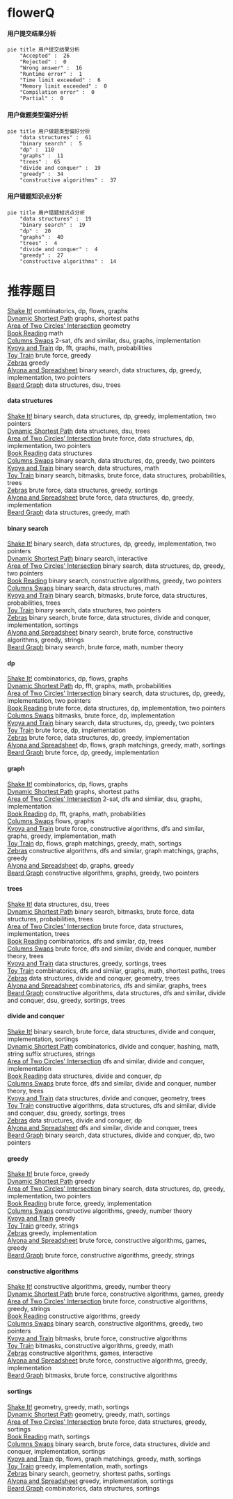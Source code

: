 # flowerQ
<!-- tabs:start -->
#### **用户提交结果分析**

```mermaid
pie title 用户提交结果分析
    "Accepted" :  26
    "Rejected" :  0
    "Wrong answer" :  16
    "Runtime error" :  1
    "Time limit exceeded" :  6
    "Memory limit exceeded" :  0
    "Compilation error" :  0
    "Partial" :  0
```
#### **用户做题类型偏好分析**

```mermaid
pie title 用户做题类型偏好分析
    "data structures" :  61
    "binary search" :  5
    "dp" :  110
    "graphs" :  11
    "trees" :  65
    "divide and conquer" :  19
    "greedy" :  34
    "constructive algorithms" :  37
```
#### **用户错题知识点分析**

```mermaid
pie title 用户错题知识点分析
    "data structures" :  19
    "binary search" :  19
    "dp" :  20
    "graphs" :  40
    "trees" :  4
    "divide and conquer" :  4
    "greedy" :  27
    "constructive algorithms" :  14
```
<!-- tabs:end -->
# 推荐题目
[Shake It!](http://codeforces.com/problemset/problem/848/D)		combinatorics,
                        dp,
                        flows,
                        graphs		  
[Dynamic Shortest Path](http://codeforces.com/problemset/problem/843/D)		graphs,
                        shortest paths		  
[Area of Two Circles' Intersection](http://codeforces.com/problemset/problem/600/D)		geometry		  
[Book Reading](http://codeforces.com/problemset/problem/1213/C)		math		  
[Columns Swaps](http://codeforces.com/problemset/problem/1385/G)		2-sat,
                        dfs and similar,
                        dsu,
                        graphs,
                        implementation		  
[Kyoya and Train](http://codeforces.com/problemset/problem/553/E)		dp,
                        fft,
                        graphs,
                        math,
                        probabilities		  
[Toy Train](http://codeforces.com/problemset/problem/1129/A2)		brute force,
                        greedy		  
[Zebras](https://codeforces.com/contest/950/problem/C)		greedy		  
[Alyona and Spreadsheet](http://codeforces.com/problemset/problem/777/C)		binary search,
                        data structures,
                        dp,
                        greedy,
                        implementation,
                        two pointers		  
[Beard Graph](http://codeforces.com/problemset/problem/165/D)		data structures,
                        dsu,
                        trees		  
<!-- tabs:start -->
#### **data structures**
[Shake It!](http://codeforces.com/problemset/problem/777/C)		binary search,
                        data structures,
                        dp,
                        greedy,
                        implementation,
                        two pointers		  
[Dynamic Shortest Path](http://codeforces.com/problemset/problem/165/D)		data structures,
                        dsu,
                        trees		  
[Area of Two Circles' Intersection](http://codeforces.com/problemset/problem/1200/D)		brute force,
                        data structures,
                        dp,
                        implementation,
                        two pointers		  
[Book Reading](http://codeforces.com/problemset/problem/319/E)		data structures		  
[Columns Swaps](http://codeforces.com/problemset/problem/1492/C)		binary search,
                        data structures,
                        dp,
                        greedy,
                        two pointers		  
[Kyoya and Train](http://codeforces.com/problemset/problem/1490/G)		binary search,
                        data structures,
                        math		  
[Toy Train](http://codeforces.com/problemset/problem/1479/D)		binary search,
                        bitmasks,
                        brute force,
                        data structures,
                        probabilities,
                        trees		  
[Zebras](http://codeforces.com/problemset/problem/1497/A)		brute force,
                        data structures,
                        greedy,
                        sortings		  
[Alyona and Spreadsheet](http://codeforces.com/problemset/problem/1491/C)		brute force,
                        data structures,
                        dp,
                        greedy,
                        implementation		  
[Beard Graph](http://codeforces.com/problemset/problem/1492/B)		data structures,
                        greedy,
                        math		  
#### **binary search**
[Shake It!](http://codeforces.com/problemset/problem/777/C)		binary search,
                        data structures,
                        dp,
                        greedy,
                        implementation,
                        two pointers		  
[Dynamic Shortest Path](https://codeforces.com/contest/1020/problem/D)		binary search,
                        interactive		  
[Area of Two Circles' Intersection](http://codeforces.com/problemset/problem/1492/C)		binary search,
                        data structures,
                        dp,
                        greedy,
                        two pointers		  
[Book Reading](http://codeforces.com/problemset/problem/1463/D)		binary search,
                        constructive algorithms,
                        greedy,
                        two pointers		  
[Columns Swaps](http://codeforces.com/problemset/problem/1490/G)		binary search,
                        data structures,
                        math		  
[Kyoya and Train](http://codeforces.com/problemset/problem/1479/D)		binary search,
                        bitmasks,
                        brute force,
                        data structures,
                        probabilities,
                        trees		  
[Toy Train](http://codeforces.com/problemset/problem/1436/E)		binary search,
                        data structures,
                        two pointers		  
[Zebras](http://codeforces.com/problemset/problem/1461/D)		binary search,
                        brute force,
                        data structures,
                        divide and conquer,
                        implementation,
                        sortings		  
[Alyona and Spreadsheet](http://codeforces.com/problemset/problem/1493/C)		binary search,
                        brute force,
                        constructive algorithms,
                        greedy,
                        strings		  
[Beard Graph](http://codeforces.com/problemset/problem/1487/D)		binary search,
                        brute force,
                        math,
                        number theory		  
#### **dp**
[Shake It!](http://codeforces.com/problemset/problem/848/D)		combinatorics,
                        dp,
                        flows,
                        graphs		  
[Dynamic Shortest Path](http://codeforces.com/problemset/problem/553/E)		dp,
                        fft,
                        graphs,
                        math,
                        probabilities		  
[Area of Two Circles' Intersection](http://codeforces.com/problemset/problem/777/C)		binary search,
                        data structures,
                        dp,
                        greedy,
                        implementation,
                        two pointers		  
[Book Reading](http://codeforces.com/problemset/problem/1200/D)		brute force,
                        data structures,
                        dp,
                        implementation,
                        two pointers		  
[Columns Swaps](http://codeforces.com/problemset/problem/1042/B)		bitmasks,
                        brute force,
                        dp,
                        implementation		  
[Kyoya and Train](http://codeforces.com/problemset/problem/1492/C)		binary search,
                        data structures,
                        dp,
                        greedy,
                        two pointers		  
[Toy Train](https://codeforces.com/contest/1457/problem/C)		brute force,
                        dp,
                        implementation		  
[Zebras](http://codeforces.com/problemset/problem/1491/C)		brute force,
                        data structures,
                        dp,
                        greedy,
                        implementation		  
[Alyona and Spreadsheet](http://codeforces.com/problemset/problem/1437/C)		dp,
                        flows,
                        graph matchings,
                        greedy,
                        math,
                        sortings		  
[Beard Graph](http://codeforces.com/problemset/problem/1499/B)		brute force,
                        dp,
                        greedy,
                        implementation		  
#### **graph**
[Shake It!](http://codeforces.com/problemset/problem/848/D)		combinatorics,
                        dp,
                        flows,
                        graphs		  
[Dynamic Shortest Path](http://codeforces.com/problemset/problem/843/D)		graphs,
                        shortest paths		  
[Area of Two Circles' Intersection](http://codeforces.com/problemset/problem/1385/G)		2-sat,
                        dfs and similar,
                        dsu,
                        graphs,
                        implementation		  
[Book Reading](http://codeforces.com/problemset/problem/553/E)		dp,
                        fft,
                        graphs,
                        math,
                        probabilities		  
[Columns Swaps](http://codeforces.com/problemset/problem/1252/L)		flows,
                        graphs		  
[Kyoya and Train](http://codeforces.com/problemset/problem/1487/C)		brute force,
                        constructive algorithms,
                        dfs and similar,
                        graphs,
                        greedy,
                        implementation,
                        math		  
[Toy Train](http://codeforces.com/problemset/problem/1437/C)		dp,
                        flows,
                        graph matchings,
                        greedy,
                        math,
                        sortings		  
[Zebras](http://codeforces.com/problemset/problem/1470/D)		constructive algorithms,
                        dfs and similar,
                        graph matchings,
                        graphs,
                        greedy		  
[Alyona and Spreadsheet](http://codeforces.com/problemset/problem/1476/C)		dp,
                        graphs,
                        greedy		  
[Beard Graph](http://codeforces.com/problemset/problem/1304/D)		constructive algorithms,
                        graphs,
                        greedy,
                        two pointers		  
#### **trees**
[Shake It!](http://codeforces.com/problemset/problem/165/D)		data structures,
                        dsu,
                        trees		  
[Dynamic Shortest Path](http://codeforces.com/problemset/problem/1479/D)		binary search,
                        bitmasks,
                        brute force,
                        data structures,
                        probabilities,
                        trees		  
[Area of Two Circles' Intersection](http://codeforces.com/problemset/problem/1511/C)		brute force,
                        data structures,
                        implementation,
                        trees		  
[Book Reading](http://codeforces.com/problemset/problem/1499/F)		combinatorics,
                        dfs and similar,
                        dp,
                        trees		  
[Columns Swaps](http://codeforces.com/problemset/problem/1491/E)		brute force,
                        dfs and similar,
                        divide and conquer,
                        number theory,
                        trees		  
[Kyoya and Train](http://codeforces.com/problemset/problem/1466/D)		data structures,
                        greedy,
                        sortings,
                        trees		  
[Toy Train](http://codeforces.com/problemset/problem/1495/D)		combinatorics,
                        dfs and similar,
                        graphs,
                        math,
                        shortest paths,
                        trees		  
[Zebras](http://codeforces.com/problemset/problem/1303/G)		data structures,
                        divide and conquer,
                        geometry,
                        trees		  
[Alyona and Spreadsheet](http://codeforces.com/problemset/problem/1454/E)		combinatorics,
                        dfs and similar,
                        graphs,
                        trees		  
[Beard Graph](http://codeforces.com/problemset/problem/1494/D)		constructive algorithms,
                        data structures,
                        dfs and similar,
                        divide and conquer,
                        dsu,
                        greedy,
                        sortings,
                        trees		  
#### **divide and conquer**
[Shake It!](http://codeforces.com/problemset/problem/1461/D)		binary search,
                        brute force,
                        data structures,
                        divide and conquer,
                        implementation,
                        sortings		  
[Dynamic Shortest Path](http://codeforces.com/problemset/problem/1466/G)		combinatorics,
                        divide and conquer,
                        hashing,
                        math,
                        string suffix structures,
                        strings		  
[Area of Two Circles' Intersection](http://codeforces.com/problemset/problem/1490/D)		dfs and similar,
                        divide and conquer,
                        implementation		  
[Book Reading](https://codeforces.com/contest/1483/problem/C)		data structures,
                        divide and conquer,
                        dp		  
[Columns Swaps](http://codeforces.com/problemset/problem/1491/E)		brute force,
                        dfs and similar,
                        divide and conquer,
                        number theory,
                        trees		  
[Kyoya and Train](http://codeforces.com/problemset/problem/1303/G)		data structures,
                        divide and conquer,
                        geometry,
                        trees		  
[Toy Train](http://codeforces.com/problemset/problem/1494/D)		constructive algorithms,
                        data structures,
                        dfs and similar,
                        divide and conquer,
                        dsu,
                        greedy,
                        sortings,
                        trees		  
[Zebras](http://codeforces.com/problemset/problem/1482/E)		data structures,
                        divide and conquer,
                        dp		  
[Alyona and Spreadsheet](http://codeforces.com/problemset/problem/566/C)		dfs and similar,
                        divide and conquer,
                        trees		  
[Beard Graph](http://codeforces.com/problemset/problem/1428/F)		binary search,
                        data structures,
                        divide and conquer,
                        dp,
                        two pointers		  
#### **greedy**
[Shake It!](http://codeforces.com/problemset/problem/1129/A2)		brute force,
                        greedy		  
[Dynamic Shortest Path](https://codeforces.com/contest/950/problem/C)		greedy		  
[Area of Two Circles' Intersection](http://codeforces.com/problemset/problem/777/C)		binary search,
                        data structures,
                        dp,
                        greedy,
                        implementation,
                        two pointers		  
[Book Reading](http://codeforces.com/problemset/problem/1005/C)		brute force,
                        greedy,
                        implementation		  
[Columns Swaps](http://codeforces.com/problemset/problem/1396/A)		constructive algorithms,
                        greedy,
                        number theory		  
[Kyoya and Train](http://codeforces.com/problemset/problem/1380/B)		greedy		  
[Toy Train](https://codeforces.com/contest/1489/problem/C)		greedy,
                        strings		  
[Zebras](http://codeforces.com/problemset/problem/1230/B)		greedy,
                        implementation		  
[Alyona and Spreadsheet](https://codeforces.com/contest/1397/problem/D)		brute force,
                        constructive algorithms,
                        games,
                        greedy		  
[Beard Graph](http://codeforces.com/problemset/problem/1496/A)		brute force,
                        constructive algorithms,
                        greedy,
                        strings		  
#### **constructive algorithms**
[Shake It!](http://codeforces.com/problemset/problem/1396/A)		constructive algorithms,
                        greedy,
                        number theory		  
[Dynamic Shortest Path](https://codeforces.com/contest/1397/problem/D)		brute force,
                        constructive algorithms,
                        games,
                        greedy		  
[Area of Two Circles' Intersection](http://codeforces.com/problemset/problem/1496/A)		brute force,
                        constructive algorithms,
                        greedy,
                        strings		  
[Book Reading](http://codeforces.com/problemset/problem/1493/A)		constructive algorithms,
                        greedy		  
[Columns Swaps](http://codeforces.com/problemset/problem/1463/D)		binary search,
                        constructive algorithms,
                        greedy,
                        two pointers		  
[Kyoya and Train](https://codeforces.com/contest/1456/problem/B)		bitmasks,
                        brute force,
                        constructive algorithms		  
[Toy Train](http://codeforces.com/problemset/problem/1492/D)		bitmasks,
                        constructive algorithms,
                        greedy,
                        math		  
[Zebras](https://codeforces.com/contest/1504/problem/D)		constructive algorithms,
                        games,
                        interactive		  
[Alyona and Spreadsheet](https://codeforces.com/contest/1483/problem/A)		brute force,
                        constructive algorithms,
                        greedy,
                        implementation		  
[Beard Graph](https://codeforces.com/contest/1457/problem/D)		bitmasks,
                        brute force,
                        constructive algorithms		  
#### **sortings**
[Shake It!](https://codeforces.com/contest/1496/problem/C)		geometry,
                        greedy,
                        math,
                        sortings		  
[Dynamic Shortest Path](http://codeforces.com/problemset/problem/1495/A)		geometry,
                        greedy,
                        math,
                        sortings		  
[Area of Two Circles' Intersection](http://codeforces.com/problemset/problem/1497/A)		brute force,
                        data structures,
                        greedy,
                        sortings		  
[Book Reading](http://codeforces.com/problemset/problem/1427/A)		math,
                        sortings		  
[Columns Swaps](http://codeforces.com/problemset/problem/1461/D)		binary search,
                        brute force,
                        data structures,
                        divide and conquer,
                        implementation,
                        sortings		  
[Kyoya and Train](http://codeforces.com/problemset/problem/1437/C)		dp,
                        flows,
                        graph matchings,
                        greedy,
                        math,
                        sortings		  
[Toy Train](http://codeforces.com/problemset/problem/1473/A)		greedy,
                        implementation,
                        math,
                        sortings		  
[Zebras](http://codeforces.com/problemset/problem/1486/B)		binary search,
                        geometry,
                        shortest paths,
                        sortings		  
[Alyona and Spreadsheet](http://codeforces.com/problemset/problem/1480/B)		greedy,
                        implementation,
                        sortings		  
[Beard Graph](http://codeforces.com/problemset/problem/1420/D)		combinatorics,
                        data structures,
                        sortings		  
<!-- tabs:end -->
